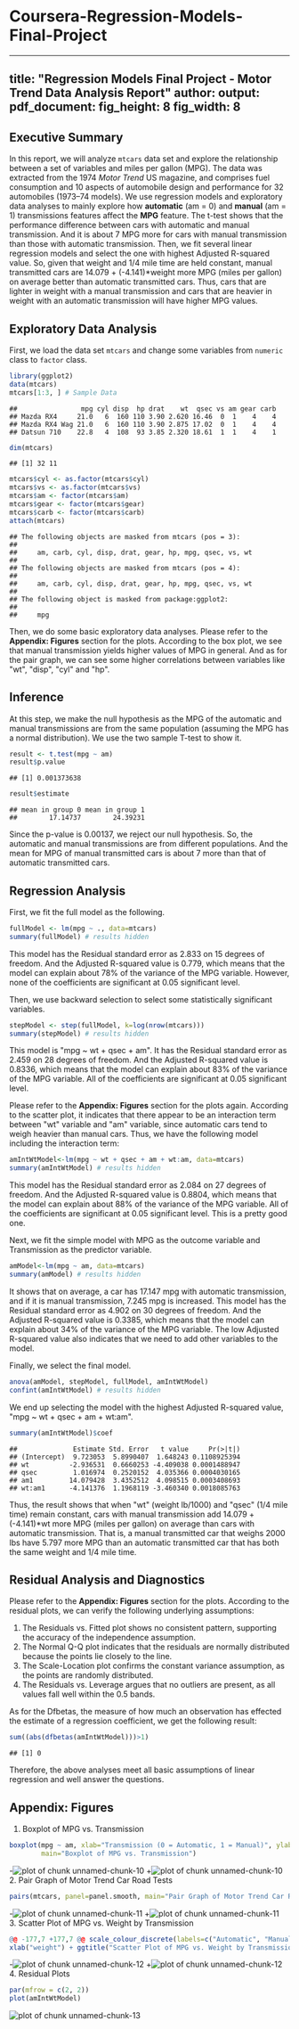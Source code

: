 # Coursera-Regression-Models- Final-Project
 ---
title: "Regression Models Final Project - Motor Trend Data Analysis Report"
 author: 
 output:
   pdf_document:
     fig_height: 8
     fig_width: 8
 ---
   
 ## Executive Summary  
 In this report, we will analyze `mtcars` data set and explore the relationship between a set of variables and miles per gallon (MPG). The data was extracted from the 1974 *Motor Trend* US magazine, and comprises fuel consumption and 10 aspects of automobile design and performance for 32 automobiles (1973–74 models). We use regression models and exploratory data analyses to mainly explore how **automatic** (am = 0) and **manual** (am = 1) transmissions features affect the **MPG** feature. The t-test shows that the performance difference between cars with automatic and manual transmission. And it is about 7 MPG more for cars with manual transmission than those with automatic transmission. Then, we fit several linear regression models and select the one with highest Adjusted R-squared value. So, given that weight and 1/4 mile time are held constant, manual transmitted cars are 14.079 + (-4.141)*weight more MPG (miles per gallon) on average better than automatic transmitted cars. Thus, cars that are lighter in weight with a manual transmission and cars that are heavier in weight with an automatic transmission will have higher MPG values.
 
 ## Exploratory Data Analysis  
 First, we load the data set `mtcars` and change some variables from `numeric` class to `factor` class.   
 
 ```r
 library(ggplot2)
 data(mtcars)
 mtcars[1:3, ] # Sample Data
 ```
 
 ```
 ##                mpg cyl disp  hp drat    wt  qsec vs am gear carb
 ## Mazda RX4     21.0   6  160 110 3.90 2.620 16.46  0  1    4    4
 ## Mazda RX4 Wag 21.0   6  160 110 3.90 2.875 17.02  0  1    4    4
 ## Datsun 710    22.8   4  108  93 3.85 2.320 18.61  1  1    4    1
 ```
 
 ```r
 dim(mtcars)
 ```
 
 ```
 ## [1] 32 11
 ```
 
 ```r
 mtcars$cyl <- as.factor(mtcars$cyl)
 mtcars$vs <- as.factor(mtcars$vs)
 mtcars$am <- factor(mtcars$am)
 mtcars$gear <- factor(mtcars$gear)
 mtcars$carb <- factor(mtcars$carb)
 attach(mtcars)
 ```
 
 ```
 ## The following objects are masked from mtcars (pos = 3):
 ## 
 ##     am, carb, cyl, disp, drat, gear, hp, mpg, qsec, vs, wt
 ## 
 ## The following objects are masked from mtcars (pos = 4):
 ## 
 ##     am, carb, cyl, disp, drat, gear, hp, mpg, qsec, vs, wt
 ## 
 ## The following object is masked from package:ggplot2:
 ## 
 ##     mpg
 ```
 Then, we do some basic exploratory data analyses. Please refer to the **Appendix: Figures** section for the plots. According to the box plot, we see that manual transmission yields higher values of MPG in general. And as for the pair graph, we can see some higher correlations between variables like "wt", "disp", "cyl" and "hp".  
 
 ## Inference  
 At this step, we make the null hypothesis as the MPG of the automatic and manual transmissions are from the same population (assuming the MPG has a normal distribution). We use the two sample T-test to show it.  
 
 ```r
 result <- t.test(mpg ~ am)
 result$p.value
 ```
 
 ```
 ## [1] 0.001373638
 ```
 
 ```r
 result$estimate
 ```
 
 ```
 ## mean in group 0 mean in group 1 
 ##        17.14737        24.39231
 ```
 Since the p-value is 0.00137, we reject our null hypothesis. So, the automatic and manual transmissions are from different populations. And the mean for MPG of manual transmitted cars is about 7 more than that of automatic transmitted cars.  
 
 ## Regression Analysis  
 First, we fit the full model as the following.  
 
 ```r
 fullModel <- lm(mpg ~ ., data=mtcars)
 summary(fullModel) # results hidden
 ```
 This model has the Residual standard error as 2.833 on 15 degrees of freedom. And the Adjusted R-squared value is 0.779, which means that the model can explain about 78% of the variance of the MPG variable. However, none of the coefficients are significant at 0.05 significant level.  
 
 Then, we use backward selection to select some statistically significant variables.  
 
 ```r
 stepModel <- step(fullModel, k=log(nrow(mtcars)))
 summary(stepModel) # results hidden
 ```
 This model is "mpg ~ wt + qsec + am". It has the Residual standard error as 2.459 on 28 degrees of freedom. And the Adjusted R-squared value is 0.8336, which means that the model can explain about 83% of the variance of the MPG variable. All of the coefficients are significant at 0.05 significant level.    
 
 Please refer to the **Appendix: Figures** section for the plots again. According to the scatter plot, it indicates that there appear to be an interaction term between "wt" variable and "am" variable, since automatic cars tend to weigh heavier than manual cars. Thus, we have the following model including the interaction term:  
 
 ```r
 amIntWtModel<-lm(mpg ~ wt + qsec + am + wt:am, data=mtcars)
 summary(amIntWtModel) # results hidden
 ```
 This model has the Residual standard error as 2.084 on 27 degrees of freedom. And the Adjusted R-squared value is 0.8804, which means that the model can explain about 88% of the variance of the MPG variable. All of the coefficients are significant at 0.05 significant level. This is a pretty good one.  
 
 Next, we fit the simple model with MPG as the outcome variable and Transmission as the predictor variable.  
 
 ```r
 amModel<-lm(mpg ~ am, data=mtcars)
 summary(amModel) # results hidden
 ```
 It shows that on average, a car has 17.147 mpg with automatic transmission, and if it is manual transmission, 7.245 mpg is increased. This model has the Residual standard error as 4.902 on 30 degrees of freedom. And the Adjusted R-squared value is 0.3385, which means that the model can explain about 34% of the variance of the MPG variable. The low Adjusted R-squared value also indicates that we need to add other variables to the model.  
 
 Finally, we select the final model.  
 
 ```r
 anova(amModel, stepModel, fullModel, amIntWtModel) 
 confint(amIntWtModel) # results hidden
 ```
 We end up selecting the model with the highest Adjusted R-squared value, "mpg ~ wt + qsec + am + wt:am".  
 
 ```r
 summary(amIntWtModel)$coef
 ```
 
 ```
 ##              Estimate Std. Error   t value     Pr(>|t|)
 ## (Intercept)  9.723053  5.8990407  1.648243 0.1108925394
 ## wt          -2.936531  0.6660253 -4.409038 0.0001488947
 ## qsec         1.016974  0.2520152  4.035366 0.0004030165
 ## am1         14.079428  3.4352512  4.098515 0.0003408693
 ## wt:am1      -4.141376  1.1968119 -3.460340 0.0018085763
 ```
 Thus, the result shows that when "wt" (weight lb/1000) and "qsec" (1/4 mile time) remain constant, cars with manual transmission add 14.079 + (-4.141)*wt more MPG (miles per gallon) on average than cars with automatic transmission. That is, a manual transmitted car that weighs 2000 lbs have 5.797 more MPG than an automatic transmitted car that has both the same weight and 1/4 mile time.  
 
 ## Residual Analysis and Diagnostics  
 Please refer to the **Appendix: Figures** section for the plots. According to the residual plots, we can verify the following underlying assumptions:  
 1. The Residuals vs. Fitted plot shows no consistent pattern, supporting the accuracy of the independence assumption.  
 2. The Normal Q-Q plot indicates that the residuals are normally distributed because the points lie closely to the line.  
 3. The Scale-Location plot confirms the constant variance assumption, as the points are randomly distributed.  
 4. The Residuals vs. Leverage argues that no outliers are present, as all values fall well within the 0.5 bands.  
 
 As for the Dfbetas, the measure of how much an observation has effected the estimate of a regression coefficient, we get the following result:  
 
 ```r
 sum((abs(dfbetas(amIntWtModel)))>1)
 ```
 
 ```
 ## [1] 0
 ```
 Therefore, the above analyses meet all basic assumptions of linear regression and well answer the questions.  
 
 ## Appendix: Figures  
 1. Boxplot of MPG vs. Transmission  
 
 ```r
 boxplot(mpg ~ am, xlab="Transmission (0 = Automatic, 1 = Manual)", ylab="MPG",
         main="Boxplot of MPG vs. Transmission")
 ```
 
-![plot of chunk unnamed-chunk-10](figure/unnamed-chunk-10-1.png) 
+![plot of chunk unnamed-chunk-10](figure/unnamed-chunk-10-1.png)  
 2. Pair Graph of Motor Trend Car Road Tests  
 
 ```r
 pairs(mtcars, panel=panel.smooth, main="Pair Graph of Motor Trend Car Road Tests")
 ```
 
-![plot of chunk unnamed-chunk-11](figure/unnamed-chunk-11-1.png) 
+![plot of chunk unnamed-chunk-11](figure/unnamed-chunk-11-1.png)  
 3. Scatter Plot of MPG vs. Weight by Transmission  
 
 ```r
 @@ -177,7 +177,7 @@ scale_colour_discrete(labels=c("Automatic", "Manual")) +
 xlab("weight") + ggtitle("Scatter Plot of MPG vs. Weight by Transmission")
 ```
 
-![plot of chunk unnamed-chunk-12](figure/unnamed-chunk-12-1.png) 
+![plot of chunk unnamed-chunk-12](figure/unnamed-chunk-12-1.png)  
 4. Residual Plots
 
 ```r
 par(mfrow = c(2, 2))
 plot(amIntWtModel)
 ```
 
 ![plot of chunk unnamed-chunk-13](figure/unnamed-chunk-13-1.png) 
